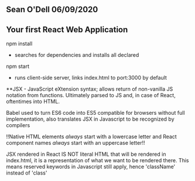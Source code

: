 ## Sean O'Dell 06/09/2020
## Your first React Web Application

npm install
- searches for dependencies and installs all declared

npm start
- runs client-side server, links index.html to port:3000 by default

**JSX - JavaScript eXtension syntax; allows return of non-vanilla JS notation from functions. Ultimately parsed to JS and, in case of React, oftentimes into HTML.

Babel used to turn ES6 code into ES5 compatible for browsers without full implementation, also translates JSX in Javascript to be recognized by compilers

!!Native HTML elements *always* start with a lowercase letter and React component names *always* start with an uppercase letter!!

JSX rendered in React IS NOT literal HTML that will be rendered in index.html, it is a representation of what we want to be rendered there. This means reserved keywords in Javascript still apply, hence 'className' instead of 'class'